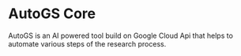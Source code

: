 # AutoGS Core

AutoGS is an AI powered tool build on Google Cloud Api that helps to automate various steps of the research process.
